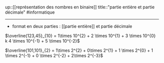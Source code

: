 up::[[représentation des nombres en binaire]]
title::"partie entière et partie décimale"
#informatique

---

 - format en deux parties : [[partie entière]] et partie décimale


$\overline{123,45}_{10} = 1\times 10^{2} + 2 \times 10^{1}  + 3 \times 10^{0}  k 4 \times 10^{-1} + 5 \times 10^{-2}$

$\overline{101,101}_{2} = 1\times 2^{2} + 0\times 2^{1} + 1 \times 2^{0} + 1 \times 2^{-1} + 0 \times 2^{-2} + 2\times 2^{-3}$
